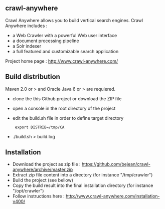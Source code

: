 crawl-anywhere
--------------

Crawl Anywhere allows you to build vertical search engines. Crawl Anywhere includes :   

* a Web Crawler with a powerful Web user interface
* a document processing pipeline
* a Solr indexer
* a full featured and customizable search application

Project home page : http://www.crawl-anywhere.com/


Build distribution
------------------

Maven 2.0 or > and Oracle Java 6 or > are requiered.

* clone the this Github project or download the ZIP file
* open a console in the root directory of the project
* edit the build.sh file in order to define target directory

       export DISTRIB=/tmp/CA
       
* ./build.sh > build.log


Installation
------------

* Download the project as zip file : https://github.com/bejean/crawl-anywhere/archive/master.zip
* Extract zip file content into a directory (for instance "/tmp/crawler")
* Build the project (see bellow)
* Copy the build result into the final installation directory (for instance "/opt/crawler")
* Follow instructions here : http://www.crawl-anywhere.com/installation-v400/

